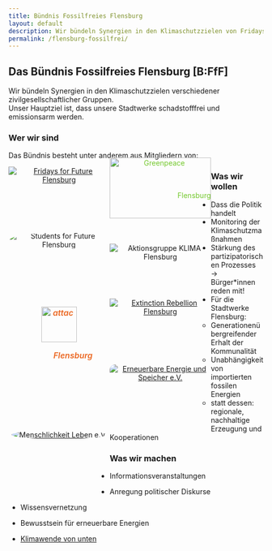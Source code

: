 ```yaml
---
title: Bündnis Fossilfreies Flensburg
layout: default
description: Wir bündeln Synergien in den Klimaschutzzielen von Fridays for Future, Greenpeace, Attac, Aktionsgruppe KLIMA Flensburg und vielen anderen. Unser Hauptziel ist, dass die Stadtwerke Flensburg schadstofffrei und emissionsarm werden.
permalink: /flensburg-fossilfrei/
---
```


## Das Bündnis Fossilfreies Flensburg [B:FfF]

Wir bündeln Synergien in den Klimaschutzzielen verschiedener zivilgesellschaftlicher Gruppen.  
Unser Hauptziel ist, dass unsere Stadtwerke schadstofffrei und emissionsarm werden.

### Wer wir sind

Das Bündnis besteht unter anderem aus Mitgliedern von:

<div id="members" class="grid">
    <a href="https://www.facebook.com/Fridays-for-Future-Flensburg-2423163701300656/" class="grid-item fff">
      <img src="{{ "assets/images/members/fff-flensburg.png" | relative_url }}" alt="Fridays for Future Flensburg">
    </a>
    <a href="https://www.flensburg.greenpeace.de/" class="grid-item greenpeace">
      <img src="{{ "assets/images/members/greenpeace_logo.svg" | relative_url }}" alt="Greenpeace">
      <span>Flensburg</span>
    </a>
    <a class="sff grid-item" href="https://klimaschutz.campus-flensburg.de/?page_id=4533">
      <div class="trim">
        <img alt="Students for Future Flensburg" src="{{ "assets/images/members/sff-flensburg.jpg" | relative_url }}">
      </div>
    </a>
    <a class="ag-klima grid-item">
      <img alt="Aktionsgruppe KLIMA Flensburg" src="{{ "assets/images/members/akf.jpg" | relative_url }}">
    </a>
    <a class="attac grid-item" href="https://www.attac-netzwerk.de/flensburg/startseite/">
      <img alt="attac" src="{{ "assets/images/members/attac.png" | relative_url }}">
      <span>Flensburg</span>
    </a>
    <a class="xr grid-item" href="https://twitter.com/XR_Flensburg">
      <img src="{{ "assets/images/members/xr-flensburg.png" | relative_url }}" alt="Extinction Rebellion Flensburg">
    </a>
    <a class="ees grid-item" href="https://ees-ev.de/"  title="Erneuerbare Energie und Speicher e.V.">
      <img alt="Erneuerbare Energie und Speicher e.V." src="{{ "assets/images/members/ees.png" | relative_url }}">
    </a>
    <a class="menleb grid-item" href="https://menschlichkeit-leben.de/" title="Menschlichkeit Leben e.V.">
      <img alt="Menschlichkeit Leben e.V." src="{{ "assets/images/members/menleb.jpg" | relative_url }}">
    </a>
</div>


### Was wir wollen

* Dass die Politik handelt
* Monitoring der Klimaschutzmaßnahmen
* Stärkung des partizipatorischen Prozesses
  → Bürger*innen reden mit!
* Für die Stadtwerke Flensburg:
    * Generationenübergreifender Erhalt der Kommunalität
    * Unabhängigkeit von importierten fossilen Energien
    * statt dessen: regionale, nachhaltige Erzeugung und Kooperationen

### Was wir machen

* Informationsveranstaltungen
* Anregung politischer Diskurse
* Wissensvernetzung
* Bewusstsein für erneuerbare Energien
* [Klimawende von unten][b3f-klimawende]


  [b3f-klimawende]: https://www.klimawende.org/flensburg-fossilfrei


<style>
	#members {
		margin-bottom: 1em;
  }

  .grid-item {
    float: left;
    border-bottom: none;
    min-width: 200px;
    min-height: 120px;
    max-height: 150px;
    position: relative;
    text-align: center;
    margin-bottom: 10px;
    vertical-align: middle;
    user-select: none;
  }

  .grid-item span {
    position: absolute;
    right: 0;
  }

  .grid-item img {
    max-height: 140px;
    max-width: 200px;
    vertical-align: middle;
  }

  .greenpeace, .greenpeace:hover {
    color: #73c82c;
  }
  
  .greenpeace img {
    width: 200px;
    height: 120px;
    margin-top: -18px;
  }

  .greenpeace	span {
    top: 48px;
  }

  .sff .trim {
    overflow: hidden;
    border-radius: 50%;
    display: inline-block
  }

  .sff img {
    margin-top: -2px;
    margin-left: -1px;
    max-height: 144px;    
  }

  .attac, .attac:hover {
    color: #eb6721;
    font-style: italic;
    font-weight: 600;
    font-size: 16px;
    height: 120px;
    text-align: center;
    padding: 1em 0;
  }
  
  .attac img {
    height: 70px;
  }
    
  .attac span {
    bottom: 30px;
    right: 34px;
  }

  .ees img {
    max-height: 140px;
    border-radius: 10px;
  }

  .ag-klima img {
    margin-top: 22px;
  }
  
  .menleb img {
    border-radius: 50%;
  }  
</style>
<script src="{{ "assets/js/lib/masonry-layout-4.2.2.min.js" | relative_url }}"></script>
<script>
  var elem = document.querySelector('.grid');
  var msnry = new Masonry(elem, {
    itemSelector: '.grid-item',
    gutter: 10,
    fitWidth: true
//    columnWidth: 140
  });
</script>